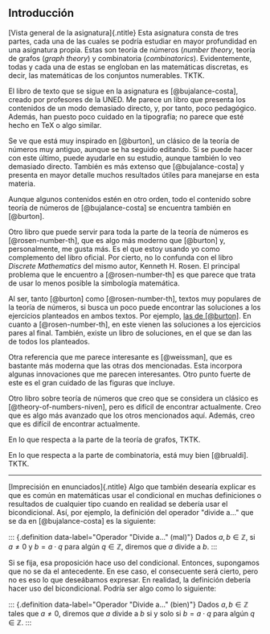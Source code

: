 


## Introducción



[Vista general de la asignatura]{.ntitle}
Esta asignatura consta de tres partes, cada una de las cuales se podría
estudiar en mayor profundidad en una asignatura propia. Estas son teoría de
números (_number theory_, teoría de grafos (_graph theory_) y combinatoria
(_combinatorics_). Evidentemente, todas y cada una de estas se engloban en
las matemáticas discretas, es decir, las matemáticas de los conjuntos
numerables. TKTK.

El libro de texto que se sigue en la asignatura es [@bujalance-costa],
creado por profesores de la UNED. Me parece un libro que presenta los
contenidos de un modo demasiado directo, y, por tanto, poco pedagógico.
Además, han puesto poco cuidado en la tipografía; no parece que esté hecho
en TeX o algo similar.

Se ve que está muy inspirado en [@burton], un clásico de la teoría de
números muy antiguo, aunque se ha seguido editando. Si se puede hacer con
este último, puede ayudarle en su estudio, aunque también lo veo demasiado
directo. También es más extenso que [@bujalance-costa] y presenta en mayor
detalle muchos resultados útiles para manejarse en esta materia.

Aunque algunos contenidos estén en otro orden, todo el contenido sobre
teoría de números de [@bujalance-costa] se encuentra también en [@burton].

Otro libro que puede servir para toda la parte de la teoría de números es
[@rosen-number-th], que es algo más moderno que [@burton] y, personalmente,
me gusta más. Es el que estoy usando yo como complemento del libro oficial.
Por cierto, no lo confunda con el libro _Discrete Mathematics_ del mismo
autor, Kenneth H. Rosen. El principal problema que le encuentro a
[@rosen-number-th] es que parece que trata de usar lo menos posible la
simbología matemática.

Al ser, tanto [@burton] como [@rosen-number-th], textos muy populares de la
teoría de números, si busca un poco puede encontrar las soluciones a los
ejercicios planteados en ambos textos. Por ejemplo, [las de
[@burton]][burton-ejercicios-sols]. En cuanto a [@rosen-number-th], en este
vienen las soluciones a los ejercicios pares al final. También, existe un
libro de soluciones, en el que se dan las de todos los planteados.

[burton-ejercicios-sols]: http://www.americanriver.com/mathematics/elementary_number_theory.html

Otra referencia que me parece interesante es [@weissman], que es bastante
más moderna que las otras dos mencionadas. Esta incorpora algunas
innovaciones que me parecen interesantes. Otro punto fuerte de este es el
gran cuidado de las figuras que incluye.

Otro libro sobre teoría de números que creo que se considera un clásico es
[@theory-of-numbers-niven], pero es difícil de encontrar actualmente. Creo
que es algo más avanzado que los otros mencionados aquí. Además, creo que es
difícil de encontrar actualmente.

En lo que respecta a la parte de la teoría de grafos, TKTK.

En lo que respecta a la parte de combinatoria, está muy bien [@brualdi].
TKTK.


---


[Imprecisión en enunciados]{.ntitle}
Algo que también desearía explicar es que es común en matemáticas usar el
condicional en muchas definiciones o resultados de cualquier tipo cuando en
realidad se debería usar el bicondicional. Así, por ejemplo, la definición
del operador "divide a..." que se da en [@bujalance-costa] es la siguiente:

::: {.definition data-label="Operador \"Divide a...\" (mal)"}
  Dados $a,b \in \mathbb{Z}$, si $a \neq 0$ y $b = a \cdot q$ para algún $q
  \in \mathbb{Z}$, diremos que $a$ divide a $b$.
:::

Si se fija, esa proposición hace uso del condicional. Entonces, supongamos
que no se da el antecedente. En ese caso, el consecuente será cierto, pero
no es eso lo que deseábamos expresar. En realidad, la definición debería
hacer uso del bicondicional. Podría ser algo como lo siguiente:

::: {.definition data-label="Operador \"Divide a...\" (bien)"}
  Dados $a,b \in \mathbb{Z}$ tales que $a \neq 0$, diremos que $a$ divide a
  $b$ si y solo si $b = a \cdot q$ para algún $q \in \mathbb{Z}$.
:::




